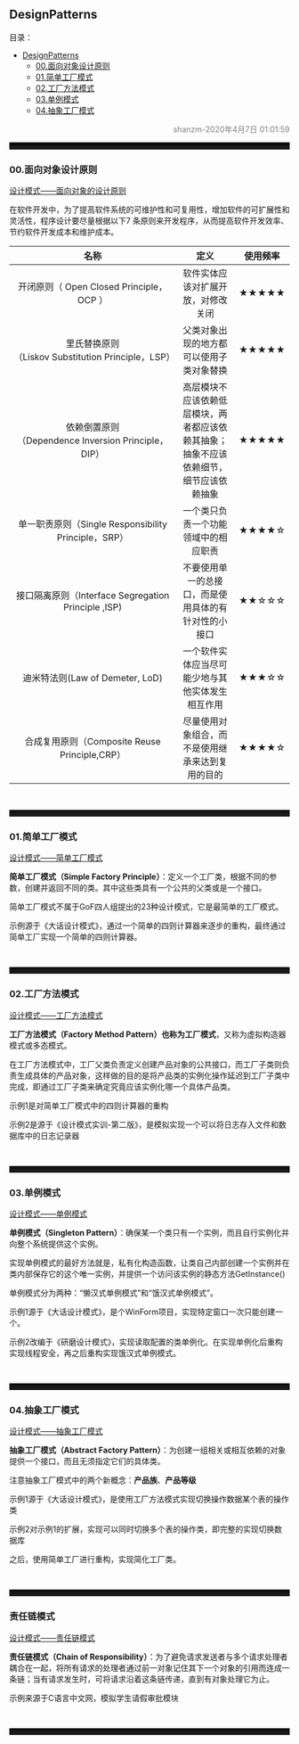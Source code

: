 ## DesignPatterns


<!-- @import "[TOC]" {cmd="toc" depthFrom=1 depthTo=6 orderedList=false} -->

<!-- code_chunk_output -->
目录：
- [DesignPatterns](#designpatterns)
  - [00.面向对象设计原则](#00面向对象设计原则)
  - [01.简单工厂模式](#01简单工厂模式)
  - [02.工厂方法模式](#02工厂方法模式)
  - [03.单例模式](#03单例模式)
  - [04.抽象工厂模式](#04抽象工厂模式)
<!-- /code_chunk_output -->


<div style="color:gray;text-align:right">shanzm-2020年4月7日 01:01:59</div>
<hr style="height:8px;border:none;border-top:5px double black;" />



### 00.面向对象设计原则

[设计模式——面向对象的设计原则](https://www.cnblogs.com/shanzhiming/p/12608123.html)

在软件开发中，为了提高软件系统的可维护性和可复用性，增加软件的可扩展性和灵活性，程序设计要尽量根据以下7 条原则来开发程序，从而提高软件开发效率、节约软件开发成本和维护成本。

|                         名称                         |                             定义                             | 使用频率 |
| :--------------------------------------------------: | :----------------------------------------------------------: | :------: |
|       开闭原则（ Open Closed Principle，OCP ）       |              软件实体应该对扩展开放，对修改关闭              |  ★★★★★   |
|  里氏替换原则（Liskov Substitution Principle，LSP）  |           父类对象出现的地方都可以使用子类对象替换           |  ★★★★★   |
| 依赖倒置原则（Dependence Inversion Principle，DIP）  | 高层模块不应该依赖低层模块，两者都应该依赖其抽象；抽象不应该依赖细节，细节应该依赖抽象 |  ★★★★★   |
| 单一职责原则（Single Responsibility Principle，SRP） |             一个类只负责一个功能领域中的相应职责             |  ★★★★☆   |
| 接口隔离原则（Interface Segregation Principle ,ISP)  |     不要使用单一的总接口，而是使用具体的有针对性的小接口     |  ★★☆☆☆   |
|           迪米特法则(Law of Demeter, LoD)            |       一个软件实体应当尽可能少地与其他实体发生相互作用       |  ★★★☆☆   |
|    合成复用原则（Composite Reuse Principle,CRP）     |      尽量使用对象组合，而不是使用继承来达到复用的目的      |  ★★★★☆   |



</br>
<hr style="height:8px;border:none;border-top:4px double black;" />

### 01.简单工厂模式

[设计模式——简单工厂模式](https://www.cnblogs.com/shanzhiming/p/12616423.html)

**简单工厂模式（Simple Factory Principle）**：定义一个工厂类，根据不同的参数，创建并返回不同的类。其中这些类具有一个公共的父类或是一个接口。

简单工厂模式不属于GoF四人组提出的23种设计模式，它是最简单的工厂模式。

示例源于《大话设计模式》，通过一个简单的四则计算器来逐步的重构，最终通过简单工厂实现一个简单的四则计算器。

</br>
<hr style="height:8px;border:none;border-top:4px double black;" />

### 02.工厂方法模式

[设计模式——工厂方法模式](https://www.cnblogs.com/shanzhiming/p/12629387.html)

**工厂方法模式（Factory Method Pattern）**也称为**工厂模式**，又称为虚拟构造器模式或多态模式。

在工厂方法模式中，工厂父类负责定义创建产品对象的公共接口，而工厂子类则负责生成具体的产品对象，这样做的目的是将产品类的实例化操作延迟到工厂子类中完成，即通过工厂子类来确定究竟应该实例化哪一个具体产品类。

示例1是对简单工厂模式中的四则计算器的重构

示例2是源于《设计模式实训-第二版》，是模拟实现一个可以将日志存入文件和数据库中的日志记录器

</br>
<hr style="height:8px;border:none;border-top:4px double black;" />

### 03.单例模式

[设计模式——单例模式](https://www.cnblogs.com/shanzhiming/p/12663493.html)

**单例模式（Singleton Pattern）**：确保某一个类只有一个实例，而且自行实例化并向整个系统提供这个实例。

实现单例模式的最好方法就是，私有化构造函数，让类自己内部创建一个实例并在类内部保存它的这个唯一实例，并提供一个访问该实例的静态方法GetInstance()

单例模式分为两种：“懒汉式单例模式”和“饿汉式单例模式”。

示例1源于《大话设计模式》，是个WinForm项目，实现特定窗口一次只能创建一个。

示例2改编于《研磨设计模式》，实现读取配置的类单例化。在实现单例化后重构实现线程安全，再之后重构实现饿汉式单例模式。

</br>
<hr style="height:8px;border:none;border-top:4px double black;" />

### 04.抽象工厂模式

[设计模式——抽象工厂模式](https://www.cnblogs.com/shanzhiming/p/12815420.html)

**抽象工厂模式（Abstract Factory Pattern）**：为创建一组相关或相互依赖的对象提供一个接口，而且无须指定它们的具体类。

注意抽象工厂模式中的两个新概念：**产品族**、**产品等级**

示例1源于《大话设计模式》，是使用工厂方法模式实现切换操作数据某个表的操作类

示例2对示例1的扩展，实现可以同时切换多个表的操作类，即完整的实现切换数据库

之后，使用简单工厂进行重构，实现简化工厂类。

</br>
<hr style="height:8px;border:none;border-top:4px double black;" />



### 责任链模式

[设计模式——责任链模式]()

**责任链模式（Chain of Responsibility）**：为了避免请求发送者与多个请求处理者耦合在一起，将所有请求的处理者通过前一对象记住其下一个对象的引用而连成一条链；当有请求发生时，可将请求沿着这条链传递，直到有对象处理它为止。

示例来源于C语言中文网，模拟学生请假审批模块

</br>
<hr style="height:8px;border:none;border-top:4px double black;" />